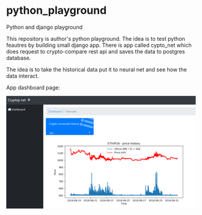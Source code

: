 # python_playground
Python and django playground

This repository is author's python playground. The idea is to test python feautres by building small django app. 
There is app called cypto_net which does request to crypto-compare rest api and saves the data to postgres database.

The idea is to take the historical data put it to neural net and see how the data interact.

App dashboard page:

![Crypto net view](doc/crypto_net_sample.PNG?raw=true)